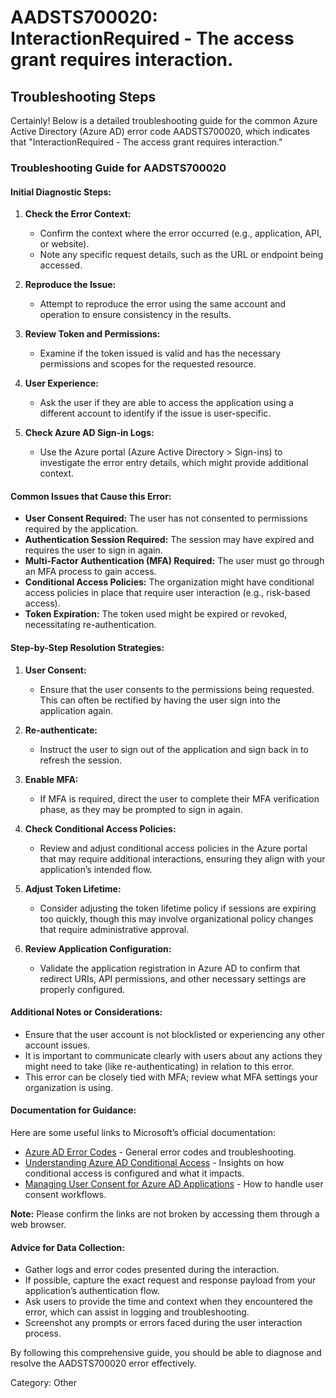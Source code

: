 # AADSTS700020: InteractionRequired - The access grant requires interaction.


## Troubleshooting Steps
Certainly! Below is a detailed troubleshooting guide for the common Azure Active Directory (Azure AD) error code AADSTS700020, which indicates that "InteractionRequired - The access grant requires interaction."

### **Troubleshooting Guide for AADSTS700020**

#### **Initial Diagnostic Steps:**
1. **Check the Error Context:**
   - Confirm the context where the error occurred (e.g., application, API, or website).
   - Note any specific request details, such as the URL or endpoint being accessed.

2. **Reproduce the Issue:**
   - Attempt to reproduce the error using the same account and operation to ensure consistency in the results.

3. **Review Token and Permissions:**
   - Examine if the token issued is valid and has the necessary permissions and scopes for the requested resource. 

4. **User Experience:**
   - Ask the user if they are able to access the application using a different account to identify if the issue is user-specific.

5. **Check Azure AD Sign-in Logs:**
   - Use the Azure portal (Azure Active Directory > Sign-ins) to investigate the error entry details, which might provide additional context.

#### **Common Issues that Cause this Error:**
- **User Consent Required:** The user has not consented to permissions required by the application.
- **Authentication Session Required:** The session may have expired and requires the user to sign in again.
- **Multi-Factor Authentication (MFA) Required:** The user must go through an MFA process to gain access.
- **Conditional Access Policies:** The organization might have conditional access policies in place that require user interaction (e.g., risk-based access).
- **Token Expiration:** The token used might be expired or revoked, necessitating re-authentication.

#### **Step-by-Step Resolution Strategies:**
1. **User Consent:**
   - Ensure that the user consents to the permissions being requested. This can often be rectified by having the user sign into the application again.

2. **Re-authenticate:**
   - Instruct the user to sign out of the application and sign back in to refresh the session.

3. **Enable MFA:**
   - If MFA is required, direct the user to complete their MFA verification phase, as they may be prompted to sign in again.

4. **Check Conditional Access Policies:**
   - Review and adjust conditional access policies in the Azure portal that may require additional interactions, ensuring they align with your application’s intended flow.

5. **Adjust Token Lifetime:**
   - Consider adjusting the token lifetime policy if sessions are expiring too quickly, though this may involve organizational policy changes that require administrative approval.

6. **Review Application Configuration:**
   - Validate the application registration in Azure AD to confirm that redirect URIs, API permissions, and other necessary settings are properly configured.

#### **Additional Notes or Considerations:**
- Ensure that the user account is not blocklisted or experiencing any other account issues.
- It is important to communicate clearly with users about any actions they might need to take (like re-authenticating) in relation to this error.
- This error can be closely tied with MFA; review what MFA settings your organization is using.

#### **Documentation for Guidance:**
Here are some useful links to Microsoft’s official documentation:
- [Azure AD Error Codes](https://docs.microsoft.com/en-us/azure/active-directory/develop/reference-aad-error-codes) - General error codes and troubleshooting.
- [Understanding Azure AD Conditional Access](https://docs.microsoft.com/en-us/azure/active-directory/conditional-access/overview) - Insights on how conditional access is configured and what it impacts.
- [Managing User Consent for Azure AD Applications](https://docs.microsoft.com/en-us/azure/active-directory/develop/v2-user-consent) - How to handle user consent workflows.

**Note:** Please confirm the links are not broken by accessing them through a web browser.

#### **Advice for Data Collection:**
- Gather logs and error codes presented during the interaction.
- If possible, capture the exact request and response payload from your application’s authentication flow.
- Ask users to provide the time and context when they encountered the error, which can assist in logging and troubleshooting.
- Screenshot any prompts or errors faced during the user interaction process.

By following this comprehensive guide, you should be able to diagnose and resolve the AADSTS700020 error effectively.

Category: Other